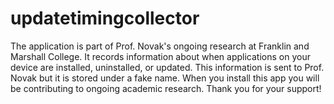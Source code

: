 # updatetimingcollector

The application is part of Prof. Novak's ongoing research at Franklin and Marshall College.  It records information about when applications on your device are installed, uninstalled, or updated.  This information is sent to Prof. Novak but it is stored under a fake name.  When you install this app you will be contributing to ongoing academic research.  Thank you for your support!
